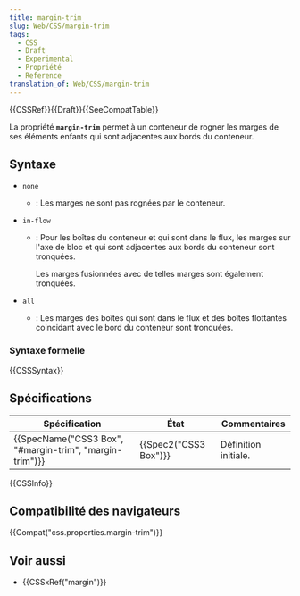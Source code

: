 ```yaml
---
title: margin-trim
slug: Web/CSS/margin-trim
tags:
  - CSS
  - Draft
  - Experimental
  - Propriété
  - Reference
translation_of: Web/CSS/margin-trim
---
```

{{CSSRef}}{{Draft}}{{SeeCompatTable}}

La propriété **`margin-trim`** permet à un conteneur de rogner les marges de ses éléments enfants qui sont adjacentes aux bords du conteneur.

## Syntaxe

- `none`
  - : Les marges ne sont pas rognées par le conteneur.
- `in-flow`

  - : Pour les boîtes du conteneur et qui sont dans le flux, les marges sur l'axe de bloc et qui sont adjacentes aux bords du conteneur sont tronquées.

    Les marges fusionnées avec de telles marges sont également tronquées.

- `all`
  - : Les marges des boîtes qui sont dans le flux et des boîtes flottantes coincidant avec le bord du conteneur sont tronquées.

### Syntaxe formelle

{{CSSSyntax}}

## Spécifications

| Spécification                                                            | État                         | Commentaires         |
| ------------------------------------------------------------------------ | ---------------------------- | -------------------- |
| {{SpecName("CSS3 Box", "#margin-trim", "margin-trim")}} | {{Spec2("CSS3 Box")}} | Définition initiale. |

{{CSSInfo}}

## Compatibilité des navigateurs

{{Compat("css.properties.margin-trim")}}

## Voir aussi

- {{CSSxRef("margin")}}
